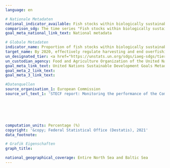 ```yaml
---
language: en    

# Nationale Metadaten    
national_indicator_available: Fish stocks within biologically sustainable levels <br>Proportion of fish stocks monitored based on the maximum sustainable yield (MSY) approach in all managed stocks    
comparison_sdg: The time series "Fish stocks within biologically sustainable levels" is compliant with the global metadata.<br>The time series "Proportion of fish stocks monitored based on the maximum sustainable yield (MSY) approach" in all managed stocks offers additional information.    
goal_meta_national_link_text: National metadata    

# Globale Metadaten    
indicator_name: Proportion of fish stocks within biologically sustainable levels    
target_name: By 2020, effectively regulate harvesting and end overfishing, illegal, unreported and unregulated fishing and destructive fishing practices and implement science-based management plans, in order to restore fish stocks in the shortest time feasible, at least to levels that can produce maximum sustainable yield as determined by their biological characteristics    
un_designated_tier: <a href="https://unstats.un.org/sdgs/iaeg-sdgs/tier-classification/" title="Click here for more information on the UN tier classification.">Tier I</a>    
un_custodian_agency: Food and Agriculture Organization of the United Nations (FAO)    
goal_meta_link_text: United Nations Sustainable Development Goals Metadata    
goal_meta_2_link_text:     
goal_meta_3_link_text:     

#Datenquellen
source_organisation_1: European Commission
source_url_text_1: 'STECF report: Monitoring the performance of the Common Fisheries Policy (STECF-Adhoc-20-01)'





    
computation_units: Percentage (%)    
copyright: '&copy; Federal Statistical Office (Destatis), 2021'    
data_footnote:     

# Grafik Eigenschaften    
graph_title:     

national_geographical_coverage: Entire North Sea and Baltic Sea    
---
```


<span></span>